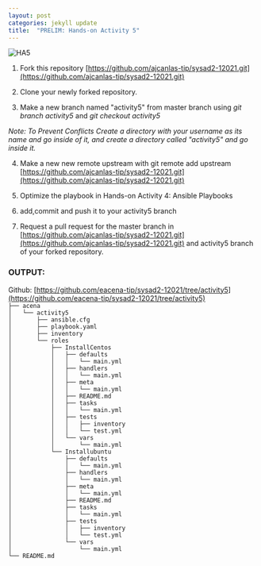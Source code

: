 ```yaml
---
layout: post
categories: jekyll update
title:  "PRELIM: Hands-on Activity 5"
---
```

![HA5](https://user-images.githubusercontent.com/75419236/104220791-f77f7200-547a-11eb-8d8a-4eedc6c509fa.png)
1. Fork this repository [https://github.com/ajcanlas-tip/sysad2-12021.git](https://github.com/ajcanlas-tip/sysad2-12021.git)

2. Clone your newly forked repository. 

3. Make a new branch named "activity5" from master branch using *git branch activity5* and *git checkout activity5*

*Note: To Prevent Conflicts Create a directory with your username as its name and go inside of it, and create a directory called "activity5" and go inside it.*

4. Make a new new remote upstream with git remote add upstream [https://github.com/ajcanlas-tip/sysad2-12021.git](https://github.com/ajcanlas-tip/sysad2-12021.git)

5. Optimize the playbook in Hands-on Activity 4: Ansible Playbooks

7. add,commit and push it to your activity5 branch

8. Request a pull request for the master branch in [https://github.com/ajcanlas-tip/sysad2-12021.git](https://github.com/ajcanlas-tip/sysad2-12021.git)  and activity5 branch of your forked repository.  

### OUTPUT:  
Github: [https://github.com/eacena-tip/sysad2-12021/tree/activity5](https://github.com/eacena-tip/sysad2-12021/tree/activity5)  
`├── acena`  
`│   └── activity5`  
`│       ├── ansible.cfg`  
`│       ├── playbook.yaml`  
`│       ├── inventory`  
`│       └── roles`  
`│           ├── InstallCentos`  
`│           │   ├── defaults`  
`│           │   │   └── main.yml`  
`│           │   ├── handlers`  
`│           │   │   └── main.yml`  
`│           │   ├── meta`  
`│           │   │   └── main.yml`  
`│           │   ├── README.md`  
`│           │   ├── tasks`  
`│           │   │   └── main.yml`  
`│           │   ├── tests`  
`│           │   │   ├── inventory`  
`│           │   │   └── test.yml`  
`│           │   └── vars`  
`│           │       └── main.yml`  
`│           └── Installubuntu`  
`│               ├── defaults`  
`│               │   └── main.yml`  
`│               ├── handlers`  
`│               │   └── main.yml`  
`│               ├── meta`  
`│               │   └── main.yml`  
`│               ├── README.md`  
`│               ├── tasks`  
`│               │   └── main.yml`  
`│               ├── tests`  
`│               │   ├── inventory`  
`│               │   └── test.yml`  
`│               └── vars`  
`│                   └── main.yml`  
`└── README.md`
